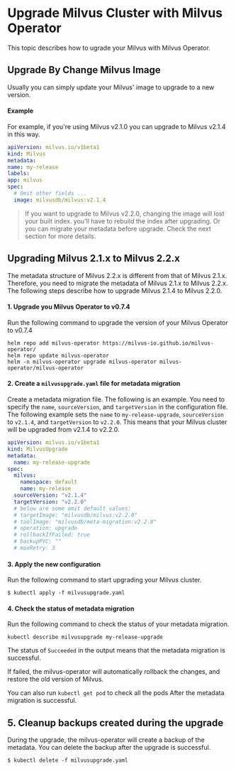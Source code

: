 
# Upgrade Milvus Cluster with Milvus Operator

This topic describes how to ugrade your Milvus with Milvus Operator.

## Upgrade By Change Milvus Image

Usually you can simply update your Milvus' image to upgrade to a new version.

#### Example

For example, if you're using Milvus v2.1.0 you can upgrade to Milvus v2.1.4 in this way.

```yaml
apiVersion: milvus.io/v1beta1
kind: Milvus
metadata:
name: my-release
labels:
app: milvus
spec:
  # Omit other fields ...
  image: milvusdb/milvus:v2.1.4
```

> If you want to upgrade to Milvus v2.2.0, changing the image will lost your built index. you'll have to rebuild the index after upgrading. Or you can migrate your metadata before upgrade. Check the next section for more details.

## Upgrading Milvus 2.1.x to Milvus 2.2.x
The metadata structure of Milvus 2.2.x is different from that of Milvus 2.1.x. Therefore, you need to migrate the metadata of Milvus 2.1.x to Milvus 2.2.x. The following steps describe how to upgrade Milvus 2.1.4 to Milvus 2.2.0.

#### 1. Upgrade you Milvus Operator to v0.7.4

Run the following command to upgrade the version of your Milvus Operator to v0.7.4

```
helm repo add milvus-operator https://milvus-io.github.io/milvus-operator/
helm repo update milvus-operator
helm -n milvus-operator upgrade milvus-operator milvus-operator/milvus-operator
```


#### 2. Create a `milvusupgrade.yaml` file for metadata migration

Create a metadata migration file. The following is an example. You need to specify the `name`, `sourceVersion`, and `targetVersion` in the configuration file. The following example sets the `name` to `my-release-upgrade`, `sourceVersion` to `v2.1.4`, and `targetVersion` to `v2.2.0`. This means that your Milvus cluster will be upgraded from v2.1.4 to v2.2.0.

```yaml
apiVersion: milvus.io/v1beta1
kind: MilvusUpgrade
metadata:
  name: my-release-upgrade
spec:
  milvus:
    namespace: default
    name: my-release
  sourceVersion: "v2.1.4"
  targetVersion: "v2.2.0"
  # below are some omit default values:
  # targetImage: "milvusdb/milvus:v2.2.0"
  # toolImage: "milvusdb/meta-migration:v2.2.0"
  # operation: upgrade
  # rollbackIfFailed: true
  # backupPVC: ""
  # maxRetry: 3
```



#### 3. Apply the new configuration

Run the following command to start upgrading your Milvus cluster.

```
$ kubectl apply -f milvusupgrade.yaml
```


#### 4. Check the status of metadata migration

Run the following command to check the status of your metadata migration.

```shell
kubectl describe milvusupgrade my-release-upgrade
```

The status of `Succeeded` in the output means that the metadata migration is successful. 

If failed, the milvus-operator will automatically rollback the changes, and restore the old version of Milvus.

You can also run `kubectl get pod` to check all the pods After the metadata migration is successful.

## 5. Cleanup backups created during the upgrade

During the upgrade, the milvus-operator will create a backup of the metadata. You can delete the backup after the upgrade is successful.

```
$ kubectl delete -f milvusupgrade.yaml
```
